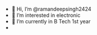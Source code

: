 - 👋 Hi, I’m @ramandeepsingh2424
- 👀 I’m interested in electronic
- 🌱 I’m currently in B Tech 1st year
- 

<!---
ramandeepsingh2424/ramandeepsingh2424 is a ✨ special ✨ repository because its `README.md` (this file) appears on your GitHub profile.
You can click the Preview link to take a look at your changes.
--->

